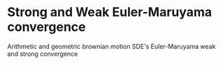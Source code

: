 # Strong and Weak Euler-Maruyama convergence

Arithmetic and geometric brownian motion SDE's Euler-Maruyama weak and strong convergence
